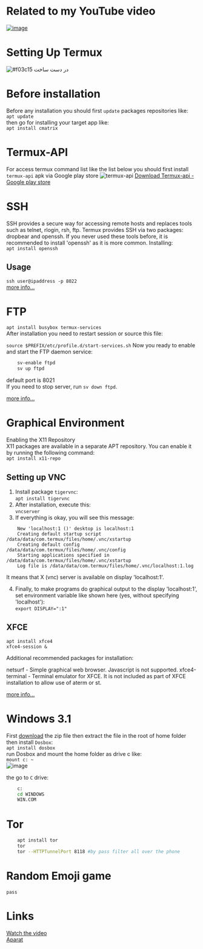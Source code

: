 # Related to my YouTube video 
[![image](https://user-images.githubusercontent.com/24313930/150628353-81b697e3-7bd9-4746-b55d-31b752516616.png)](https://www.youtube.com/watch?v=IDKTqLLsWNc)

# Setting Up Termux

![#f03c15](https://via.placeholder.com/15/f03c15/000000?text=+) در دست ساخت

# Before installation
Before any installation you should first `update` packages repositories like:   
`apt update`  
then go for installing your target app like:   
`apt install cmatrix`   

# Termux-API
For access termux command list like the list below you should first install `termux-api` apk via Google play store
![termux-api](https://user-images.githubusercontent.com/24313930/150627496-1590c4b2-8eca-434d-b966-7a72825d88db.png)
[Download Termux-api - Google play store](https://play.google.com/store/apps/details?id=com.termux.api&hl=en&gl=US)


# SSH
SSH provides a secure way for accessing remote hosts and replaces tools such as telnet, rlogin, rsh, ftp. Termux provides SSH via two packages: dropbear and openssh. If you never used these tools before, it is recommended to install 'openssh' as it is more common. Installing:   
`apt install openssh`

## Usage
`ssh user@ipaddress -p 8022`   
[more info...](https://wiki.termux.com/wiki/Remote_Access)

# FTP
`apt install busybox termux-services`   
After installation you need to restart session or source this file:   

`source $PREFIX/etc/profile.d/start-services.sh`
Now you ready to enable and start the FTP daemon service:   
```bash
    sv-enable ftpd
    sv up ftpd
```
default port is 8021   
If you need to stop server, run `sv down ftpd`.   

[more info...](https://wiki.termux.com/wiki/Remote_Access)

# Graphical Environment
Enabling the X11 Repository  
X11 packages are available in a separate APT repository. You can enable it by running the following command:  
`apt install x11-repo`
## Setting up VNC
1. Install package `tigervnc`:  
`apt install tigervnc`  
2. After installation, execute this:  
`vncserver`
3. If everything is okay, you will see this message:  
```
    New 'localhost:1 ()' desktop is localhost:1
    Creating default startup script /data/data/com.termux/files/home/.vnc/xstartup
    Creating default config /data/data/com.termux/files/home/.vnc/config
    Starting applications specified in /data/data/com.termux/files/home/.vnc/xstartup
    Log file is /data/data/com.termux/files/home/.vnc/localhost:1.log
```

It means that X (vnc) server is available on display 'localhost:1'.

4. Finally, to make programs do graphical output to the display 'localhost:1', set environment variable like shown here (yes, without specifying 'localhost'):      
`export DISPLAY=":1"`
## XFCE
`apt install xfce4`   
`xfce4-session &`

Additional recommended packages for installation:

netsurf - Simple graphical web browser. Javascript is not supported.
xfce4-terminal - Terminal emulator for XFCE. It is not included as part of XFCE installation to allow use of aterm or st.

[more info...](https://wiki.termux.com/wiki/Graphical_Environment)

# Windows 3.1
First [download](https://github.com/peymanmajidi/termux-setup/raw/main/Windows3-1.zip) the zip file then extract the file in the root of home folder   
then install `Dosbox`:   
`apt install dosbox`   
run Dosbox and mount the home folder as drive c like:   
`mount c: ~`   
![image](https://user-images.githubusercontent.com/24313930/150628155-b92775ac-1511-43df-80d1-f905df8d5b06.png)

the go to `C` drive:   
```cmd
    c:
    cd WINDOWS
    WIN.COM
```    

# Tor
```bash
    apt install tor
    tor
    tor --HTTPTunnelPort 8118 #by pass filter all over the phone
```


# Random Emoji game
`pass`


# Links
[Watch the video](https://www.youtube.com/watch?v=IDKTqLLsWNc)   
[Aparat](https://aparat.com/v/0KhNu)
